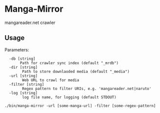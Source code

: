Manga-Mirror
==============

mangareader.net crawler


Usage
----------
Parameters:

```
  -db [string]
	   Path for crawler sync index (default "_mrdb")
  -dir [string]
    	Path to store downlaoded media (default "_media")
  -url [string]
    	Web URL to crawl for media
  -filter [string]
    	Regex pattern to filter URIs, e.g. 'mangareader.net|naruto'
  -log [string]
    	log file name, for logging (default STDOUT)

```


```
./bin/manga-mirror -url [some-manga-url] -filter [some-regex-pattern]
```
